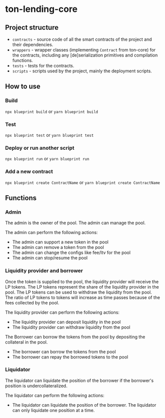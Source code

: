 # ton-lending-core

## Project structure

-   `contracts` - source code of all the smart contracts of the project and their dependencies.
-   `wrappers` - wrapper classes (implementing `Contract` from ton-core) for the contracts, including any [de]serialization primitives and compilation functions.
-   `tests` - tests for the contracts.
-   `scripts` - scripts used by the project, mainly the deployment scripts.

## How to use

### Build

`npx blueprint build` or `yarn blueprint build`

### Test

`npx blueprint test` or `yarn blueprint test`

### Deploy or run another script

`npx blueprint run` or `yarn blueprint run`

### Add a new contract

`npx blueprint create ContractName` or `yarn blueprint create ContractName`

## Functions

### Admin

The admin is the owner of the pool. The admin can manage the pool.

The admin can perform the following actions:
- The admin can support a new token in the pool
- The admin can remove a token from the pool
- The admin can change the configs like fee/ltv for the pool
- The admin can stop/resume the pool

### Liquidity provider and borrower

Once the token is supplied to the pool, the liquidity provider will receive the LP tokens. 
The LP tokens represent the share of the liquidity provider in the pool. 
The LP tokens can be used to withdraw the liquidity from the pool.
The ratio of LP tokens to tokens will increase as time passes because of the fees collected by the pool.

The liquidity provider can perform the following actions:
- The liquidity provider can deposit liquidity in the pool
- The liquidity provider can withdraw liquidity from the pool

The Borrower can borrow the tokens from the pool by depositing the collateral in the pool.
- The borrower can borrow the tokens from the pool
- The borrower can repay the borrowed tokens to the pool

### Liquidator

The liquidator can liquidate the position of the borrower if the borrower's position is undercollateralized.

The liquidator can perform the following actions:
- The liquidator can liquidate the position of the borrower. The liquidator can only liquidate one position at a time.
